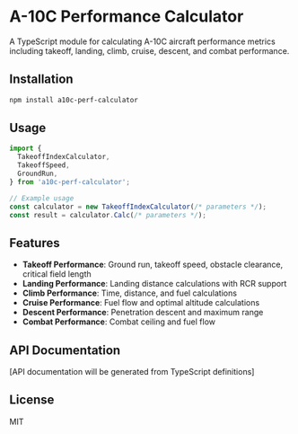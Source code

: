 # A-10C Performance Calculator

A TypeScript module for calculating A-10C aircraft performance metrics including takeoff, landing, climb, cruise, descent, and combat performance.

## Installation

```bash
npm install a10c-perf-calculator
```

## Usage

```typescript
import {
  TakeoffIndexCalculator,
  TakeoffSpeed,
  GroundRun,
} from 'a10c-perf-calculator';

// Example usage
const calculator = new TakeoffIndexCalculator(/* parameters */);
const result = calculator.Calc(/* parameters */);
```

## Features

- **Takeoff Performance**: Ground run, takeoff speed, obstacle clearance, critical field length
- **Landing Performance**: Landing distance calculations with RCR support
- **Climb Performance**: Time, distance, and fuel calculations
- **Cruise Performance**: Fuel flow and optimal altitude calculations
- **Descent Performance**: Penetration descent and maximum range
- **Combat Performance**: Combat ceiling and fuel flow

## API Documentation

[API documentation will be generated from TypeScript definitions]

## License

MIT

